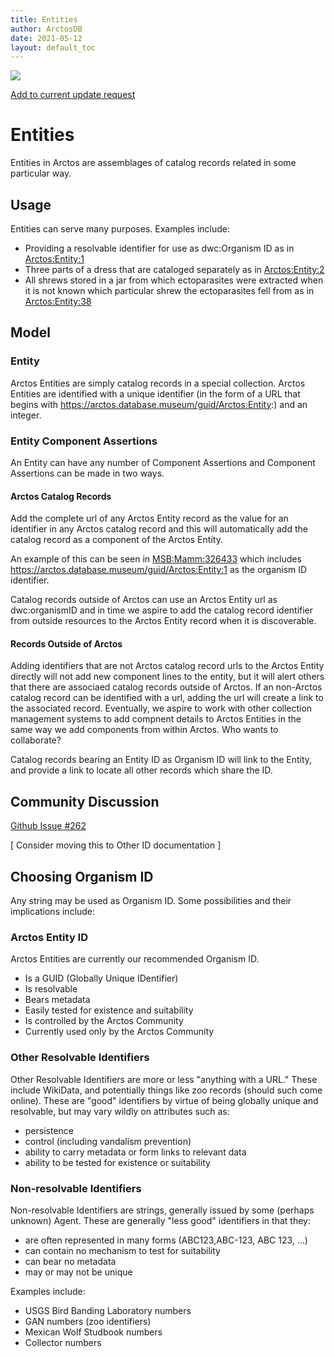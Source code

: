 ```yaml
---
title: Entities
author: ArctosDB
date: 2021-05-12
layout: default_toc
---
```


![](https://raw.githubusercontent.com/ArctosDB/documentation-wiki/gh-pages/tutorial_images/Bear%20Work%20in%20Progress.JPG)

[Add to current update request](https://github.com/ArctosDB/documentation-wiki/issues/262)

# Entities

Entities in Arctos are assemblages of catalog records related in some particular way.

## Usage

Entities can serve many purposes. Examples include:

 - Providing a resolvable identifier for use as dwc:Organism ID as in <a href="https://arctos.database.museum/guid/Arctos:Entity:1">Arctos:Entity:1</a>
 - Three parts of a dress that are cataloged separately as in <a href="https://arctos.database.museum/guid/Arctos:Entity:2">Arctos:Entity:2</a>
 - All shrews stored in a jar from which ectoparasites were extracted when it is not known which particular shrew the ectoparasites fell from as in <a href="https://arctos.database.museum/guid/Arctos:Entity:38">Arctos:Entity:38</a>

## Model

### Entity

Arctos Entities are simply catalog records in a special collection. Arctos Entities are identified with a unique identifier (in the form of a URL that begins with https://arctos.database.museum/guid/Arctos:Entity:) and an integer. 

### Entity Component Assertions

An Entity can have any number of Component Assertions and Component Assertions can be made in two ways.

#### Arctos Catalog Records

Add the complete url of any Arctos Entity record as the value for an identifier in any Arctos catalog record and this will automatically add the catalog record as a component of the Arctos Entity.

An example of this can be seen in <a href="https://arctos.database.museum/guid/MSB:Mamm:326433"> MSB:Mamm:326433</a> which includes https://arctos.database.museum/guid/Arctos:Entity:1 as the organism ID identifier.

Catalog records outside of Arctos can use an Arctos Entity url as dwc:organismID and in time we aspire to add the catalog record identifier from outside resources to the Arctos Entity record when it is discoverable.

#### Records Outside of Arctos

Adding identifiers that are not Arctos catalog record urls to the Arctos Entity directly will not add new component lines to the entity, but it will alert others that there are associaed catalog records outside of Arctos. If an non-Arctos catalog record can be identified with a url, adding the url will create a link to the associated record. Eventually, we aspire to work with other collection management systems to add compnent details to Arctos Entities in the same way we add components from within Arctos. Who wants to collaborate?

Catalog records bearing an Entity ID as Organism ID will link to the Entity, and provide a link to locate all other records which share the ID.

## Community Discussion

[Github Issue #262](https://github.com/ArctosDB/documentation-wiki/issues/262)

[ Consider moving this to Other ID documentation ]

## Choosing Organism ID

Any string may be used as Organism ID. Some possibilities and their implications include:

### Arctos Entity ID

Arctos Entities are currently our recommended Organism ID.

* Is a GUID (Globally Unique IDentifier)
* Is resolvable
* Bears metadata
* Easily tested for existence and suitability
* Is controlled by the Arctos Community
* Currently used only by the Arctos Community

### Other Resolvable Identifiers

Other Resolvable Identifiers are more or less "anything with a URL." These include WikiData, and potentially things like zoo records (should such come online). These are "good" identifiers by virtue of being globally unique and resolvable, but may vary wildly on attributes such as:

* persistence
* control (including vandalism prevention)
* ability to carry metadata or form links to relevant data
* ability to be tested for existence or suitability

### Non-resolvable Identifiers

Non-resolvable Identifiers are strings, generally issued by some (perhaps unknown) Agent. These are generally "less good" identifiers in that they:

* are often represented in many forms (ABC123,ABC-123, ABC 123, ...)
* can contain no mechanism to test for suitability
* can bear no metadata
* may or may not be unique

Examples include:

* USGS Bird Banding Laboratory numbers
* GAN numbers (zoo identifiers)
* Mexican Wolf Studbook numbers
* Collector numbers
